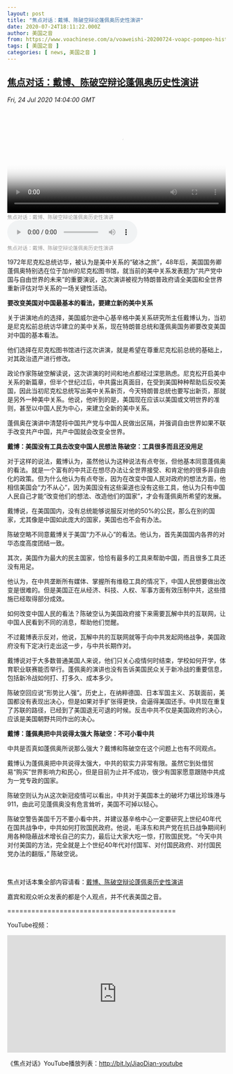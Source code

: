 ```yaml
---
layout: post
title: "焦点对话：戴博、陈破空辩论蓬佩奥历史性演讲"
date: 2020-07-24T18:11:22.000Z
author: 美国之音
from: https://www.voachinese.com/a/voaweishi-20200724-voapc-pompeo-historic-speech/5516128.html
tags: [ 美国之音 ]
categories: [ news, 美国之音 ]
---
```

<!--1595614282000-->
[焦点对话：戴博、陈破空辩论蓬佩奥历史性演讲](https://www.voachinese.com/a/voaweishi-20200724-voapc-pompeo-historic-speech/5516128.html)
------

<div>
<div><i>Fri, 24 Jul 2020 14:04:00 GMT</i></div><video poster="https://images.weserv.nl?url=gdb.voanews.com/bb1f94f4-b6fd-4baa-be4f-4fa5f65d0a73_tv_r1_s_w900.jpg" src="https://av.voanews.com/Videoroot/Pangeavideo/2020/07/b/bb/bb1f94f4-b6fd-4baa-be4f-4fa5f65d0a73_240p.mp4" style="width:100%" controls></video><div><small style="color: #999;">焦点对话：戴博、陈破空辩论蓬佩奥历史性演讲</small></div><audio src="https://av.voanews.com/clips/VCH/2020/07/24/d11f4332-1a63-49e1-895e-b2e6de4cdc44.mp3" controls></audio><div><small style="color: #999;">焦点对话：戴博、陈破空辩论蓬佩奥历史性演讲</small></div><p>1972年尼克松总统访华，被认为是美中关系的“破冰之旅”，48年后，美国国务卿蓬佩奥特别选在位于加州的尼克松图书馆，就当前的美中关系发表题为“共产党中国与自由世界的未来”的重要演说，这次演讲被视为特朗普政府请全美国和全世界重新评估对华关系的一场关键性活动。</p><a href="/a/4753209.html"></a><p><strong>要改变美国对中国最基本的看法，要建立新的美中关系</strong></p><p>关于讲演地点的选择，美国威尔逊中心基辛格中美关系研究所主任戴博认为，当初是尼克松前总统访华建立的美中关系，现在特朗普总统和蓬佩奥国务卿要改变美国对中国的基本看法。</p><p>他们选择在尼克松图书馆进行这次讲演，就是希望在尊重尼克松前总统的基础上，对其政治遗产进行修改。</p><p>政论作家陈破空解读说，这次讲演的时间和地点都经过深思熟虑。尼克松开启美中关系的新篇章，但半个世纪过后，中共露出真面目，在受到美国种种帮助后反咬美国，因此当初尼克松总统写出美中关系新页，今天特朗普总统也要写出新页，那就是另外一种美中关系。他说，他听到的是，美国现在应该以美国或文明世界的准则，甚至以中国人民为中心，来建立全新的美中关系。</p><p>蓬佩奥在演讲中清楚将中国共产党与中国人民做出区隔，并强调自由世界如果不联手改变共产中国，共产中国就会改变全世界。</p><a href="/a/5515183.html"></a><p><strong>戴博：美国没有工具去改变中国人民想法 陈破空：工具很多而且还没用足</strong></p><p>对于这样的说法，戴博认为，虽然他认为这种说法有点夸张，但他基本同意蓬佩奥的看法。就是一个富有的中共正在想尽办法让全世界接受、和肯定他的很多非自由化的政策。但为什么他认为有点夸张，因为在改变中国人民对政府的想法方面，他相信美国会“力不从心”，因为美国没有这些渠道也没有这些工具，他认为只有中国人民自己才能“改变他们的想法、改造他们的国家”，才会有蓬佩奥所希望的发展。</p><p>戴博说，在美国国内，没有总统能够说服反对他的50%的公民，那么在别的国家，尤其像是中国如此庞大的国家，美国也也不会有办法。</p><p>陈破空略不同意戴博关于美国“力不从心”的看法。他认为，首先美国国内各界的对华态度高度团结一致。</p><p>其次，美国作为最大的民主国家，恰恰有最多的工具来帮助中国，而且很多工具还没有用足。</p><p>他认为，在中共垄断所有媒体、掌握所有维稳工具的情况下，中国人民想要做出改变是很难的。但是美国正在从经济、科技、人权、军事方面有效压制中共，这些措施已经取得部分成效。</p><p>如何改变中国人民的看法？陈破空认为美国政府接下来需要瓦解中共的互联网，让中国人民看到不同的消息，帮助他们觉醒。</p><a href="/a/5507386.html"></a><p>不过戴博表示反对，他说，瓦解中共的互联网就等于向中共发起网络战争，美国政府没有下定决行走出这一步，与中共长期作对。</p><p>戴博说对于大多数普通美国人来说，他们只关心疫情何时结束，学校如何开学，体育职业联赛能否举行。蓬佩奥的演讲也没有告诉美国民众关于新冷战的重要信息，包括新冷战如何打、打多久、成本多少。</p><p>陈破空回应说“形势比人强”。历史上，在纳粹德国、日本军国主义、苏联面前，美国都没有表现出决心，但是如果对手扩张得更快，会逼得美国还手。中共现在重复了苏联的路径，已经到了美国退无可退的时候。反击中共不仅是美国政府的决心，应该是美国朝野共同作出的决心。</p><a href="/a/5515661.html"></a><p><strong>戴博：蓬佩奥把中共说得太强大 陈破空：不可小看中共</strong></p><p>中共是否真如蓬佩奥所说那么强大？戴博和陈破空在这个问题上也有不同观点。</p><p>戴博认为蓬佩奥把中共说得太强大，中共的软实力非常有限。虽然它到处借贸易“购买”世界影响力和民心，但是目前为止并不成功，很少有国家愿意跟随中共成为一党专政的国家。</p><p>陈破空则认为从这次新冠疫情可以看出，中共对于美国本土的破坏力堪比珍珠港与911，由此可见蓬佩奥没有危言耸听，美国不可掉以轻心。</p><p>陈破空警告美国千万不要小看中共，并建议基辛格中心一定要研究上世纪40年代在国共战争中，中共如何打败国民政府。他说，毛泽东和共产党在抗日战争期间利用各种隐蔽战术增长自己的实力，最后让大家大吃一惊，打败国民党。“今天中共对付美国的方法，完全就是上个世纪40年代对付国军、对付国民政府、对付国民党办法的翻版，” 陈破空说。</p><a href="/a/4723368.html"></a><p> </p><p>焦点对话本集全部内容请看：<a class="wsw__a" href="https://www.youtube.com/watch?v=BLAHOSRuinM" target="_blank">戴博、陈破空辩论蓬佩奥历史性演讲</a></p><p>嘉宾和观众听众发表的都是个人观点，并不代表美国之音。</p><p>==========================================</p><p>YouTube视频：</p><iframe src="https://www.youtube.com/embed/BLAHOSRuinM?&&&enablejsapi=1" frameborder="0" width="100%"  style="min-height:270px" class="external-content YouTube"><a href="https://www.youtube.com/watch?v=BLAHOSRuinM&&&">YouTube</a></iframe><p>《焦点对话》YouTube播放列表：<a class="wsw__a" href="http://bit.ly/JiaoDian-youtube" style="font-size: 1em;" target="_blank">http://bit.ly/JiaoDian-youtube</a></p>
</div>
